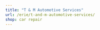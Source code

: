 ```yaml
---
title: "T & M Automotive Services"
url: /erie/t-and-m-automotive-services/
shop: car repair
---
```

